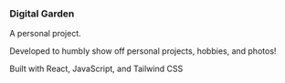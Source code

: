 ### Digital Garden 
A personal project. 

Developed to humbly show off personal projects, hobbies, and photos! 

Built with React, JavaScript, and Tailwind CSS
